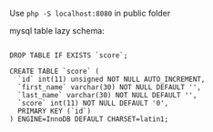 Use `php -S localhost:8080` in public folder

mysql table lazy schema:

```

DROP TABLE IF EXISTS `score`;

CREATE TABLE `score` (
  `id` int(11) unsigned NOT NULL AUTO_INCREMENT,
  `first_name` varchar(30) NOT NULL DEFAULT '',
  `last_name` varchar(30) NOT NULL DEFAULT '',
  `score` int(11) NOT NULL DEFAULT '0',
  PRIMARY KEY (`id`)
) ENGINE=InnoDB DEFAULT CHARSET=latin1;
```

